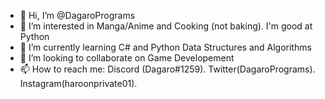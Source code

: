 - 👋 Hi, I’m @DagaroPrograms
- 👀 I’m interested in Manga/Anime and Cooking (not baking). I'm good at Python 
- 🌱 I’m currently learning C# and Python Data Structures and Algorithms
- 💞️ I’m looking to collaborate on Game Developement
- 📫 How to reach me: Discord (Dagaro#1259). Twitter(DagaroPrograms). Instagram(haroonprivate01). 

<!---
DagaroPrograms/DagaroPrograms is a ✨ special ✨ repository because its `README.md` (this file) appears on your GitHub profile.
You can click the Preview link to take a look at your changes.
--->

